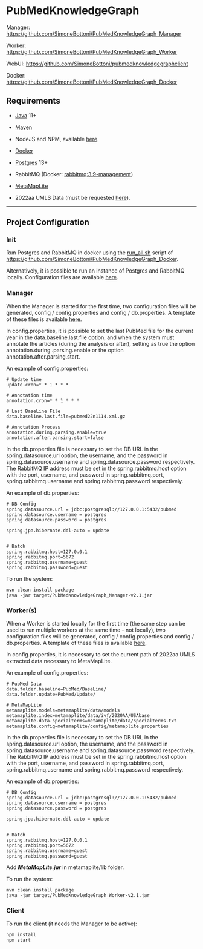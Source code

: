 # PubMedKnowledgeGraph

Manager: https://github.com/SimoneBottoni/PubMedKnowledgeGraph_Manager

Worker: https://github.com/SimoneBottoni/PubMedKnowledgeGraph_Worker

WebUI: https://github.com/SimoneBottoni/pubmedknowledgegraphclient

Docker: https://github.com/SimoneBottoni/PubMedKnowledgeGraph_Docker


## Requirements
- [Java](https://www.oracle.com/java/technologies/downloads/) 11+
- [Maven](https://maven.apache.org/download.cgi)
- NodeJS and NPM, available [here](https://nodejs.org/it/download/).
- [Docker](https://docs.docker.com/get-docker/)
- [Postgres](https://www.postgresql.org) 13+
- RabbitMQ (Docker: [rabbitmq:3.9-management](https://hub.docker.com/_/rabbitmq))

- [MetaMapLite](https://metamap.nlm.nih.gov/maven2/gov/nih/nlm/nls/metamaplite/3.6.2rc4/metamaplite-3.6.2rc4-standalone.jar)
- 2022aa UMLS Data (must be requested [here](https://lhncbc.nlm.nih.gov/ii/tools/MetaMap/run-locally/MetaMapLite.html)). 

---

## Project Configuration

### Init
Run Postgres and RabbitMQ in docker using the [run_all.sh](https://github.com/SimoneBottoni/PubMedKnowledgeGraph_Docker/blob/master/run_all.sh) script of https://github.com/SimoneBottoni/PubMedKnowledgeGraph_Docker.

Alternatively, it is possible to run an instance of Postgres and RabbitMQ locally. Configuration files are available [here](https://github.com/SimoneBottoni/PubMedKnowledgeGraph_Docker/tree/master/config).

### Manager
When the Manager is started for the first time, two configuration files will be generated, config / config.properties and config / db.properties. A template of these files is available [here](https://github.com/SimoneBottoni/PubMedKnowledgeGraph_Manager/tree/master/src/main/resources).

In config.properties, it is possible to set the last PubMed file for the current year in the data.baseline.last.file option, and when the system must annotate the articles (during the analysis or after), setting as true the option annotation.during .parsing.enable or the option annotation.after.parsing.start.

An example of config.properties:
```
# Update time
update.cron=* * 1 * * *

# Annotation time
annotation.cron=* * 1 * * *

# Last BaseLine File
data.baseline.last.file=pubmed22n1114.xml.gz

# Annotation Process
annotation.during.parsing.enable=true
annotation.after.parsing.start=false
```

In the db.properties file is necessary to set the DB URL in the spring.datasource.url option, the username, and the password in spring.datasource.username and spring.datasource.password respectively. The RabbitMQ IP address must be set in the spring.rabbitmq.host option with the port, username, and password in spring.rabbitmq.port, spring.rabbitmq.username and spring.rabbitmq.password respectively.

An example of db.properties:
```
# DB Config
spring.datasource.url = jdbc:postgresql://127.0.0.1:5432/pubmed
spring.datasource.username = postgres
spring.datasource.password = postgres

spring.jpa.hibernate.ddl-auto = update


# Batch
spring.rabbitmq.host=127.0.0.1
spring.rabbitmq.port=5672
spring.rabbitmq.username=guest
spring.rabbitmq.password=guest
```

To run the system:
```
mvn clean install package
java -jar target/PubMedKnowledgeGraph_Manager-v2.1.jar
```

### Worker(s)
When a Worker is started locally for the first time (the same step can be used to run multiple workers at the same time - not locally), two configuration files will be generated, config / config.properties and config / db.properties. A template of these files is available [here](https://github.com/SimoneBottoni/PubMedKnowledgeGraph_Worker/tree/master/src/main/resources).

In config.properties, it is necessary to set the current path of 2022aa UMLS extracted data necessary to MetaMapLite.

An example of config.properties:
```
# PubMed Data
data.folder.baseline=PubMed/BaseLine/
data.folder.update=PubMed/Update/

# MetaMapLite
metamaplite.models=metamaplite/data/models
metamaplite.index=metamaplite/data/ivf/2020AA/USAbase
metamaplite.data.specialterms=metamaplite/data/specialterms.txt
metamaplite.config=metamaplite/config/metamaplite.properties
```

In the db.properties file is necessary to set the DB URL in the spring.datasource.url option, the username, and the password in spring.datasource.username and spring.datasource.password respectively. The RabbitMQ IP address must be set in the spring.rabbitmq.host option with the port, username, and password in spring.rabbitmq.port, spring.rabbitmq.username and spring.rabbitmq.password respectively.

An example of db.properties:
```
# DB Config
spring.datasource.url = jdbc:postgresql://127.0.0.1:5432/pubmed
spring.datasource.username = postgres
spring.datasource.password = postgres

spring.jpa.hibernate.ddl-auto = update


# Batch
spring.rabbitmq.host=127.0.0.1
spring.rabbitmq.port=5672
spring.rabbitmq.username=guest
spring.rabbitmq.password=guest
```

Add ***MetaMapLite.jar*** in metamaplite/lib folder.

To run the system:
```
mvn clean install package
java -jar target/PubMedKnowledgeGraph_Worker-v2.1.jar
```


### Client
To run the client (it needs the Manager to be active):
```
npm install
npm start
```
